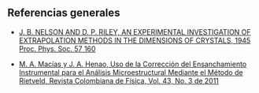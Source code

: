 ## Referencias generales

* [J. B. NELSON AND D. P. RILEY, AN EXPERIMENTAL INVESTIGATION OF EXTRAPOLATION METHODS IN THE DIMENSIONS OF CRYSTALS, 1945 Proc. Phys. Soc. 57 160](https://iopscience.iop.org/article/10.1088/0959-5309/57/3/302)

* [M. A. Macías y J. A. Henao, Uso de la Corrección del Ensanchamiento Instrumental para el Análisis Microestructural Mediante el Método de Rietveld, Revista Colombiana de Física, Vol. 43, No. 3 de 2011](http://fisica.udea.edu.co/rcf/ojs/index.php/rcf/article/download/430334/pdf)
